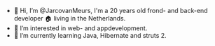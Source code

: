 - 👋 Hi, I’m @JarcovanMeurs, I'm a 20 years old frond- and back-end developer 🏠 living in the Netherlands. 
- 👀 I’m interested in web- and appdevelopment.
- 🌱 I’m currently learning Java, Hibernate and struts 2.

<!---
JarcovanMeurs/JarcovanMeurs is a ✨ special ✨ repository because its `README.md` (this file) appears on your GitHub profile.
You can click the Preview link to take a look at your changes.
--->
